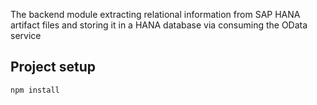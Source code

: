 The backend module extracting relational information from SAP HANA artifact files and storing it in a HANA database via consuming the OData service

## Project setup
```
npm install
```

